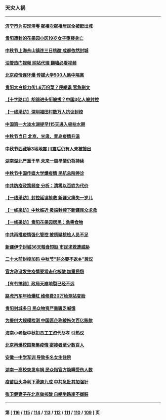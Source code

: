 ### 天灾人祸
---
#### [济宁市为实现清零 密接次密接居民全被赶出城](../../pages/ncid280/n13822740.md?09121245) 
#### [贵阳遭封的花果园小区19岁女子堕楼身亡](../../pages/ncid280/n13822482.md?09121245) 
#### [中秋节上海佘山镇连三日核酸 成都依然封城](../../pages/ncid280/n13822454.md?09121245) 
#### [油管热门视频 网站代理 翻墙必看视频](http://209.222.30.114:81/youtube.html?09121245)
#### [北京疫情连环爆 传媒大学500人集中隔离](../../pages/ncid280/n13822014.md?09121245) 
#### [贵阳大白接力传1.6万份菜？民嘲讽 官急删文](../../pages/ncid280/n13822015.md?09121245) 
#### [【十字路口】胡锡进头衔被拔？中国3亿人被封控](../../pages/ncid280/n13821707.md?09121245) 
#### [【一线采访】深圳福田村数万人抗议封控](../../pages/ncid280/n13821333.md?09121245) 
#### [中国第一大淡水湖提早115天进入极枯水期](../../pages/ncid280/n13821490.md?09121245) 
#### [中秋节当日 北京、甘肃、青岛疫情升温](../../pages/ncid280/n13821410.md?09121245) 
#### [中秋节西藏等3地地震 川震后仍有人未被搜出](../../pages/ncid280/n13821507.md?09121245) 
#### [湖南湖北严重干旱 未来一周旱情仍将持续](../../pages/ncid280/n13821321.md?09121245) 
#### [中秋节中国传媒大学爆疫情 民航总院停诊](../../pages/ncid280/n13821300.md?09121245) 
#### [中共防疫政策频变 分析：清零以百姓为代价](../../pages/ncid280/n13821105.md?09121245) 
#### [【一线采访】封控延误抢救 新疆父痛失一岁儿](../../pages/ncid280/n13820955.md?09121245) 
#### [【一线采访】中秋临近 极端封控下新疆民众求救](../../pages/ncid280/n13820889.md?09121245) 
#### [【一线采访】贵阳花果园居民：急需食物](../../pages/ncid280/n13820652.md?09121245) 
#### [中共再推疫情强化管控 被质疑核检人员不足](../../pages/ncid280/n13820794.md?09121245) 
#### [新疆伊宁封城36天粮食短缺 市民求救遭威胁](../../pages/ncid280/n13820365.md?09121245) 
#### [二十大前封控加码 中秋节“非必要不返乡”惹议](../../pages/ncid280/n13820090.md?09121245) 
#### [官方称没发生疫情要常态化核酸 加重民怨](../../pages/ncid280/n13820097.md?09121245) 
#### [【有冇搞错】政局天崩地裂已经不远](../../pages/ncid280/n13819619.md?09121245) 
#### [路虎汽车年检爆缸 维修费20万检测站变脸](../../pages/ncid280/n13819981.md?09121245) 
#### [贵阳封城多日 民众物资严重匮乏喊饿](../../pages/ncid280/n13819813.md?09121245) 
#### [为提供大规模检测 中国医企称被拖欠百亿账款](../../pages/ncid280/n13819894.md?09121245) 
#### [海南小老板中秋扣员工工资代尽孝 引热议](../../pages/ncid280/n13819838.md?09121245) 
#### [北京再爆校园聚集疫情 密接者至少数百人](../../pages/ncid280/n13819733.md?09121245) 
#### [安徽一中学军训 导致多名女生住院](../../pages/ncid280/n13819752.md?09121245) 
#### [湖南一高校突发车祸 民众指官方隐瞒受伤人数](../../pages/ncid280/n13819708.md?09121245) 
#### [疫苗巨头净利下滑逾九成 中共急批其加强针](../../pages/ncid280/n13819738.md?09121245) 
#### [张卫健妻子在北京做核酸 自嘲坐路崖不嫌脏](../../pages/ncid280/n13819560.md?09121245) 

---
#### 第 [ [116](./116.md?09121245) / [115](./115.md?09121245) / [114](./114.md?09121245) / [113](./113.md?09121245) / [112](./112.md?09121245) / [111](./111.md?09121245) / [110](./110.md?09121245) / [109](./109.md?09121245) ] 页
